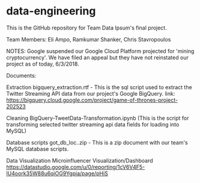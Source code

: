# data-engineering



This is the GitHub repository for Team Data Ipsum's final project.  

Team Members:
Eli Ampo, Ramkumar Shanker, Chris Stavropoulos

NOTES: Google suspended our Google Cloud Platform projected for 'mining cryptocurrency'. We have filed an appeal but they have not reinstated our project as of today, 6/3/2018.  

Documents:

  Extraction
    bigquery_extraction.rtf - This is the sql script used to extract the Twitter Streaming API data from our  project's Google BigQuery. link: https://bigquery.cloud.google.com/project/game-of-thrones-project-202523


  Cleaning
    BigQuery-TweetData-Transformation.ipynb (This is the script for transforming selected twitter streaming api data fields for loading into MySQL)



  Database scripts
    got_db_loc..zip - This is a zip document with our team's MySQL database scripts.
    
  Data Visualization
    Microinfluencer Visualization/Dashboard
    https://datastudio.google.com/u/0/reporting/1cV6V4F5-lU4oork35W88u6qiOG9Ygpia/page/pHiS
    
